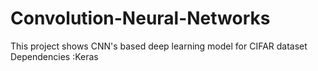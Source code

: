 # Convolution-Neural-Networks

This project shows CNN's based deep learning model for CIFAR dataset 
Dependencies :Keras
